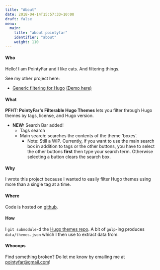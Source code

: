 ```yaml
---
title: "About"
date: 2018-04-14T15:57:33+10:00
draft: false
menu:
  main:
    title: "about pointyfar"
    identifier: "about"
    weight: 110
---
```


#### Who 

Hello! I am PointyFar and I like cats. And filtering things.

See my other project here:

  - [Generic filtering for Hugo](https://github.com/pointyfar/hugo-tags-filter) [(Demo here)](https://pointy.netlify.com/filter/)

#### What 

**PFHT: PointyFar's Filterable Hugo Themes** lets you filter through Hugo themes by tags, license, and Hugo version. 
  
- **NEW:** Search Bar added!
  - Tags search
  - Main search: searches the contents of the theme 'boxes'. 
    - Note: Still a WIP. Currently, if you want to use the main search box in addition to tags or the other buttons, you have to select the other buttons **first** then type your search term. Otherwise selecting a button clears the search box.

#### Why

I wrote this project because I wanted to easily filter Hugo themes using more than a single tag at a time.

#### Where 

Code is hosted on [github](https://github.com/pointyfar/hugo-themes-filter).

#### How 

I `git submodule`-d the [Hugo themes repo](https://github.com/gohugoio/hugoThemes). A bit of `gulp`-ing produces  `data/themes.json` which I then use to extract data from.

#### Whooops

Find something broken? Do let me know by emailing me at [pointyfar@gmail.com](mailto:pointyfar@gmail.com)! 